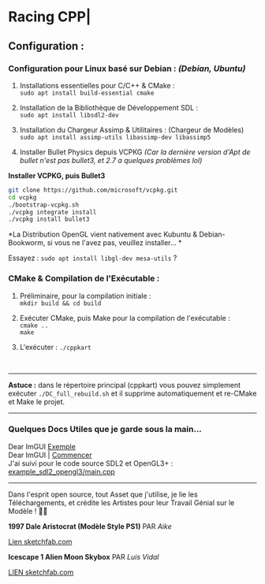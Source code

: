 # Racing CPP| 


## Configuration :




### Configuration pour Linux basé sur Debian : *(Debian, Ubuntu)*

1. Installations essentielles pour C/C++ & CMake : <br/>
`sudo apt install build-essential cmake`

2. Installation de la Bibliothèque de Développement SDL : <br/>
`sudo apt install libsdl2-dev`

3. Installation du Chargeur Assimp & Utilitaires : (Chargeur de Modèles) <br/>
`sudo apt install assimp-utils libassimp-dev libassimp5`

4. Installer Bullet Physics depuis VCPKG *(Car la dernière version d'Apt de bullet n'est pas bullet3, et 2.7 a quelques problèmes lol)*

**Installer VCPKG, puis Bullet3**

```sh
git clone https://github.com/microsoft/vcpkg.git
cd vcpkg
./bootstrap-vcpkg.sh
./vcpkg integrate install
./vcpkg install bullet3
```

*La Distribution OpenGL vient nativement avec Kubuntu & Debian-Bookworm, si vous ne l'avez pas, veuillez installer... *

Essayez : `sudo apt install libgl-dev mesa-utils` ?


### CMake & Compilation de l'Exécutable :

1. Préliminaire, pour la compilation initiale : <br/>
`mkdir build && cd build`

2. Exécuter CMake, puis Make pour la compilation de l'exécutable : <br/>
`cmake ..` <br/>
`make`

3. L'exécuter :
`./cppkart`

<br/>

---


**Astuce :** dans le répertoire principal (cppkart) vous pouvez simplement exécuter `./DC_full_rebuild.sh` et il supprime automatiquement et re-CMake et Make le projet.

---

### Quelques Docs Utiles que je garde sous la main...

Dear ImGUI [Exemple](https://github.com/ocornut/imgui/wiki/Getting-Started#example-if-you-are-using-sdl2--openglwebgl) 
<br/>
Dear ImGUI | [Commencer](https://github.com/ocornut/imgui/wiki/Getting-Started)
<br/>
J'ai suivi pour le code source SDL2 et OpenGL3+ : [example_sdl2_opengl3/main.cpp](https://github.com/ocornut/imgui/blob/master/examples/example_sdl2_opengl3/main.cpp) 


---

Dans l'esprit open source, tout Asset que j'utilise, je lie les Téléchargements, et crédite les Artistes pour leur Travail Génial sur le Modèle ! 🏁🔥

**1997 Dale Aristocrat (Modèle Style PS1)** PAR *Aike*

[Lien sketchfab.com](https://sketchfab.com/3d-models/ps1-gt1-style-model-1997-dale-aristocrat-e4cf08baa46548e58e96413663daffee)

**Icescape 1 Alien Moon Skybox** PAR *Luis Vidal*

[LIEN sketchfab.com](https://sketchfab.com/3d-models/icescape-1-alien-moon-skybox-bfc9a041814f4112b016904edfaad0c5)
